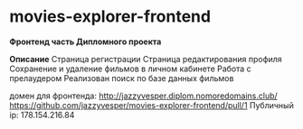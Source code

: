 # movies-explorer-frontend
**Фронтенд часть Дипломного проекта**

**Описание**
Страница регистрации
Страница редактирования профиля
Сохранение и удаление фильмов в личном кабинете
Работа с прелаудером
Реализован поиск по базе данных фильмов

домен для фронтенда: http://jazzyvesper.diplom.nomoredomains.club/
https://github.com/jazzyvesper/movies-explorer-frontend/pull/1
Публичный ip: 178.154.216.84
